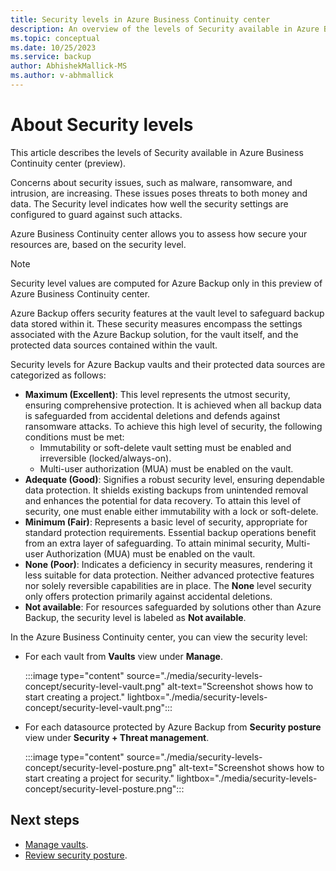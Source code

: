 ```yaml
---
title: Security levels in Azure Business Continuity center
description: An overview of the levels of Security available in Azure Business Continuity center.
ms.topic: conceptual
ms.date: 10/25/2023
ms.service: backup
author: AbhishekMallick-MS
ms.author: v-abhmallick
---
```

# About Security levels

This article describes the levels of Security available in Azure Business Continuity center (preview).

Concerns about security issues, such as malware, ransomware, and intrusion, are increasing. These issues poses threats to both money and data. The Security level indicates how well the security settings are configured to guard against such attacks.

Azure Business Continuity center allows you to assess how secure your resources are, based on the security level.

> [!Note]
> Security level values are computed for Azure Backup only in this preview of Azure Business Continuity center. 

Azure Backup offers security features at the vault level to safeguard backup data stored within it. These security measures encompass the settings associated with the Azure Backup solution, for the vault itself, and the protected data sources contained within the vault.

Security levels for Azure Backup vaults and their protected data sources are categorized as follows: 
- **Maximum (Excellent)**: This level represents the utmost security, ensuring comprehensive protection. It is achieved when all backup data is safeguarded from accidental deletions and defends against ransomware attacks. To achieve this high level of security, the following conditions must be met:                   
    - Immutability or soft-delete vault setting must be enabled and irreversible (locked/always-on).
    - Multi-user authorization (MUA) must be enabled on the vault.
- **Adequate (Good)**: Signifies a robust security level, ensuring dependable data protection. It shields existing backups from unintended removal and enhances the potential for data recovery. To attain this level of security, one must enable either immutability with a lock or soft-delete.
- **Minimum (Fair)**: Represents a basic level of security, appropriate for standard protection requirements. Essential backup operations benefit from an extra layer of safeguarding. To attain minimal security, Multi-user Authorization (MUA) must be enabled on the vault.
- **None (Poor)**: Indicates a deficiency in security measures, rendering it less suitable for data protection. Neither advanced protective features nor solely reversible capabilities are in place. The **None** level security only offers protection primarily against accidental deletions.
- **Not available**: For resources safeguarded by solutions other than Azure Backup, the security level is labeled as **Not available**.

In the Azure Business Continuity center, you can view the security level:
 - For each vault from **Vaults** view under **Manage**.

    :::image type="content" source="./media/security-levels-concept/security-level-vault.png" alt-text="Screenshot shows how to start creating a project." lightbox="./media/security-levels-concept/security-level-vault.png":::

 - For each datasource protected by Azure Backup from **Security posture** view under **Security + Threat management**. 

    :::image type="content" source="./media/security-levels-concept/security-level-posture.png" alt-text="Screenshot shows how to start creating a project for security." lightbox="./media/security-levels-concept/security-level-posture.png":::
 
## Next steps
- [Manage vaults](manage-vault.md).
- [Review security posture](tutorial-view-protected-items-and-perform-actions.md).


